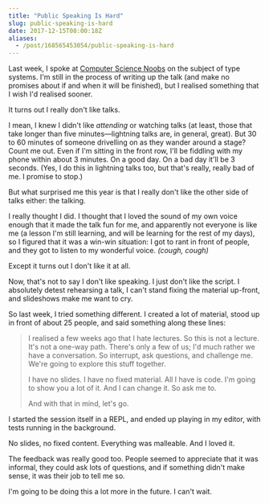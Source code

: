 ```yaml
---
title: "Public Speaking Is Hard"
slug: public-speaking-is-hard
date: 2017-12-15T08:00:18Z
aliases:
  - /post/168565453054/public-speaking-is-hard
---
```


Last week, I spoke at [Computer Science Noobs][] on the subject of type systems. I'm still in the process of writing up the talk (and make no promises about if and when it will be finished), but I realised something that I wish I'd realised sooner.

It turns out I really don't like talks.

<!--more-->

I mean, I knew I didn't like *attending* or watching talks (at least, those that take longer than five minutes—lightning talks are, in general, great). But 30 to 60 minutes of someone drivelling on as they wander around a stage? Count me out. Even if I'm sitting in the front row, I'll be fiddling with my phone within about 3 minutes. On a good day. On a bad day it'll be 3 seconds. (Yes, I do this in lightning talks too, but that's really, really bad of me. I promise to stop.)

But what surprised me this year is that I really don't like the other side of talks either: the talking.

I really thought I did. I thought that I loved the sound of my own voice enough that it made the talk fun for me, and apparently not everyone is like me (a lesson I'm still learning, and will be learning for the rest of my days), so I figured that it was a win-win situation: I got to rant in front of people, and they got to listen to my wonderful voice. *(cough, cough)*

Except it turns out I don't like it at all.

Now, that's not to say I don't like speaking. I just don't like the script. I absolutely detest rehearsing a talk, I can't stand fixing the material up-front, and slideshows make me want to cry.

So last week, I tried something different. I created a lot of material, stood up in front of about 25 people, and said something along these lines:

> I realised a few weeks ago that I hate lectures. So this is not a lecture. It's not a one-way path. There's only a few of us; I'd much rather we have a conversation. So interrupt, ask questions, and challenge me. We're going to explore this stuff together.
>
> I have no slides. I have no fixed material. All I have is code. I'm going to show you a lot of it. And I can change it. So ask me to.
>
> And with that in mind, let's go.

I started the session itself in a REPL, and ended up playing in my editor, with tests running in the background.

No slides, no fixed content. Everything was malleable. And I loved it.

The feedback was really good too. People seemed to appreciate that it was informal, they could ask lots of questions, and if something didn't make sense, it was their job to tell me so.

I'm going to be doing this a lot more in the future. I can't wait.

[Computer Science Noobs]: https://www.meetup.com/Computer-Science-Noobs/
